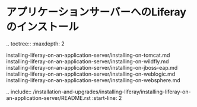 アプリケーションサーバーへのLiferayのインストール
===========================================

.. toctree:: :maxdepth: 2

   installing-liferay-on-an-application-server/installing-on-tomcat.md installing-liferay-on-an-application-server/installing-on-wildfly.md installing-liferay-on-an-application-server/installing-on-jboss-eap.md installing-liferay-on-an-application-server/installing-on-weblogic.md installing-liferay-on-an-application-server/installing-on-websphere.md

.. include:: /installation-and-upgrades/installing-liferay/installing-liferay-on-an-application-server/README.rst :start-line: 2
